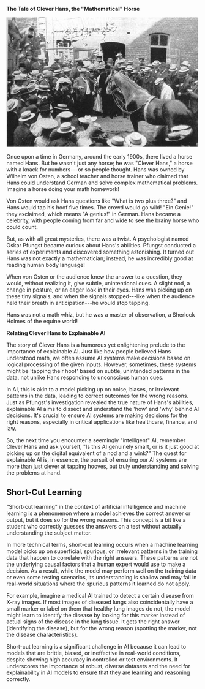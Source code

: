 **The Tale of Clever Hans, the "Mathematical" Horse**

![](../img/clever-hans.md.jpeg)

Once upon a time in Germany, around the early 1900s, there lived a horse named Hans. But he wasn't just any horse; he was "Clever Hans," a horse with a knack for numbers---or so people thought. Hans was owned by Wilhelm von Osten, a school teacher and horse trainer who claimed that Hans could understand German and solve complex mathematical problems. Imagine a horse doing your math homework!

Von Osten would ask Hans questions like "What is two plus three?" and Hans would tap his hoof five times. The crowd would go wild! "Ein Genie!" they exclaimed, which means "A genius!" in German. Hans became a celebrity, with people coming from far and wide to see the brainy horse who could count.

But, as with all great mysteries, there was a twist. A psychologist named Oskar Pfungst became curious about Hans's abilities. Pfungst conducted a series of experiments and discovered something astonishing. It turned out Hans was not exactly a mathematician; instead, he was incredibly good at reading human body language!

When von Osten or the audience knew the answer to a question, they would, without realizing it, give subtle, unintentional cues. A slight nod, a change in posture, or an eager look in their eyes. Hans was picking up on these tiny signals, and when the signals stopped---like when the audience held their breath in anticipation---he would stop tapping.

Hans was not a math whiz, but he was a master of observation, a Sherlock Holmes of the equine world!

**Relating Clever Hans to Explainable AI**

The story of Clever Hans is a humorous yet enlightening prelude to the importance of explainable AI. Just like how people believed Hans understood math, we often assume AI systems make decisions based on logical processing of the given inputs. However, sometimes, these systems might be 'tapping their hoof' based on subtle, unintended patterns in the data, not unlike Hans responding to unconscious human cues.

In AI, this is akin to a model picking up on noise, biases, or irrelevant patterns in the data, leading to correct outcomes for the wrong reasons. Just as Pfungst's investigation revealed the true nature of Hans's abilities, explainable AI aims to dissect and understand the 'how' and 'why' behind AI decisions. It's crucial to ensure AI systems are making decisions for the right reasons, especially in critical applications like healthcare, finance, and law.

So, the next time you encounter a seemingly "intelligent" AI, remember Clever Hans and ask yourself, "Is this AI genuinely smart, or is it just good at picking up on the digital equivalent of a nod and a wink?" The quest for explainable AI is, in essence, the pursuit of ensuring our AI systems are more than just clever at tapping hooves, but truly understanding and solving the problems at hand.

## Short-Cut Learning

"Short-cut learning" in the context of artificial intelligence and machine learning is a phenomenon where a model achieves the correct answer or output, but it does so for the wrong reasons. This concept is a bit like a student who correctly guesses the answers on a test without actually understanding the subject matter.

In more technical terms, short-cut learning occurs when a machine learning model picks up on superficial, spurious, or irrelevant patterns in the training data that happen to correlate with the right answers. These patterns are not the underlying causal factors that a human expert would use to make a decision. As a result, while the model may perform well on the training data or even some testing scenarios, its understanding is shallow and may fail in real-world situations where the spurious patterns it learned do not apply.

For example, imagine a medical AI trained to detect a certain disease from X-ray images. If most images of diseased lungs also coincidentally have a small marker or label on them that healthy lung images do not, the model might learn to identify the disease by looking for this marker instead of actual signs of the disease in the lung tissue. It gets the right answer (identifying the disease), but for the wrong reason (spotting the marker, not the disease characteristics).

Short-cut learning is a significant challenge in AI because it can lead to models that are brittle, biased, or ineffective in real-world conditions, despite showing high accuracy in controlled or test environments. It underscores the importance of robust, diverse datasets and the need for explainability in AI models to ensure that they are learning and reasoning correctly.